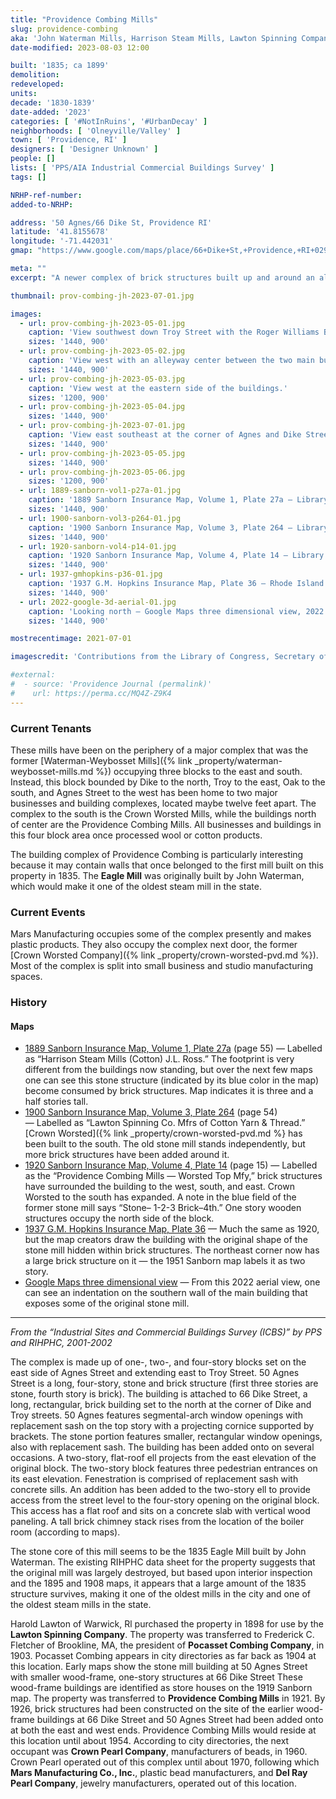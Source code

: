 ```yaml
---
title: "Providence Combing Mills"
slug: providence-combing
aka: 'John Waterman Mills, Harrison Steam Mills, Lawton Spinning Compan, Pocassett Combing Company, Crown Pearl Company'
date-modified: 2023-08-03 12:00

built: '1835; ca 1899'
demolition:
redeveloped:
units:
decade: '1830-1839'
date-added: '2023'
categories: [ '#NotInRuins', '#UrbanDecay' ]
neighborhoods: [ 'Olneyville/Valley' ]
town: [ 'Providence, RI' ]
designers: [ 'Designer Unknown' ]
people: []
lists: [ 'PPS/AIA Industrial Commercial Buildings Survey' ]
tags: []

NRHP-ref-number:
added-to-NRHP:

address: '50 Agnes/66 Dike St, Providence RI'
latitude: '41.8155678'
longitude: '-71.442031'
gmap: "https://www.google.com/maps/place/66+Dike+St,+Providence,+RI+02909/@41.8155678,-71.442031,18z/data=!4m6!3m5!1s0x89e445900630e231:0x50627034225ed353!8m2!3d41.8155678!4d-71.442031!16s%2Fg%2F11fvk79731?entry=ttu"

meta: ""
excerpt: "A newer complex of brick structures built up and around an almost 200-year old stone mill"

thumbnail: prov-combing-jh-2023-07-01.jpg

images:
  - url: prov-combing-jh-2023-05-01.jpg
    caption: 'View southwest down Troy Street with the Roger Williams Brewing Company in the distance, Crown Worsted left of center, and Providence Combing from center to the right.'
    sizes: '1440, 900'
  - url: prov-combing-jh-2023-05-02.jpg
    caption: 'View west with an alleyway center between the two main buildings.'
    sizes: '1440, 900'
  - url: prov-combing-jh-2023-05-03.jpg
    caption: 'View west at the eastern side of the buildings.'
    sizes: '1200, 900'
  - url: prov-combing-jh-2023-05-04.jpg
    sizes: '1440, 900'
  - url: prov-combing-jh-2023-07-01.jpg
    caption: 'View east southeast at the corner of Agnes and Dike Streets and the chamfered corners of the two buildings.'
    sizes: '1440, 900'
  - url: prov-combing-jh-2023-05-05.jpg
    sizes: '1440, 900'
  - url: prov-combing-jh-2023-05-06.jpg
    sizes: '1200, 900'
  - url: 1889-sanborn-vol1-p27a-01.jpg
    caption: '1889 Sanborn Insurance Map, Volume 1, Plate 27a — Library of Congress, Maps Division'
    sizes: '1440, 900'
  - url: 1900-sanborn-vol3-p264-01.jpg
    caption: '1900 Sanborn Insurance Map, Volume 3, Plate 264 — Library of Congress, Maps Division'
    sizes: '1440, 900'
  - url: 1920-sanborn-vol4-p14-01.jpg
    caption: '1920 Sanborn Insurance Map, Volume 4, Plate 14 — Library of Congress, Maps Division'
    sizes: '1440, 900'
  - url: 1937-gmhopkins-p36-01.jpg
    caption: '1937 G.M. Hopkins Insurance Map, Plate 36 — Rhode Island Secretary of State Digital Collection'
    sizes: '1440, 900'
  - url: 2022-google-3d-aerial-01.jpg
    caption: 'Looking north — Google Maps three dimensional view, 2022'
    sizes: '1440, 900'

mostrecentimage: 2021-07-01

imagescredit: 'Contributions from the Library of Congress, Secretary of State, and Google Maps'

#external:
#  - source: 'Providence Journal (permalink)'
#    url: https://perma.cc/MQ4Z-Z9K4
---
```


### Current Tenants

These mills have been on the periphery of a major complex that was the former [Waterman-Weybosset Mills]({% link _property/waterman-weybosset-mills.md %}) occupying three blocks to the east and south. Instead, this block bounded by Dike to the north, Troy to the east, Oak to the south, and Agnes Street to the west has been home to two major businesses and building complexes, located maybe twelve feet apart. The complex to the south is the Crown Worsted Mills, while the buildings north of center are the Providence Combing Mills. All businesses and buildings in this four block area once processed wool or cotton products.

The building complex of Providence Combing is particularly interesting because it may contain walls that once belonged to the first mill built on this property in 1835. The **Eagle Mill** was originally built by John Waterman, which would make it one of the oldest steam mill in the state.


### Current Events

Mars Manufacturing occupies some of the complex presently and makes plastic products. They also occupy the complex next door, the former [Crown Worsted Company]({% link _property/crown-worsted-pvd.md %}). Most of the complex is split into small business and studio manufacturing spaces.


### History

#### Maps

+ [1889 Sanborn Insurance Map, Volume 1, Plate 27a](http://hdl.loc.gov/loc.gmd/g3774pm.g3774pm_g08099188901) (page 55) — Labelled as “Harrison Steam Mills (Cotton) J.L. Ross.” The footprint is very different from the buildings now standing, but over the next few maps one can see this stone structure (indicated by its blue color in the map) become consumed by brick structures. Map indicates it is three and a half stories tall.
+ [1900 Sanborn Insurance Map, Volume 3, Plate 264](http://hdl.loc.gov/loc.gmd/g3774pm.g3774pm_g08099190003) (page 54) — Labelled as “Lawton Spinning Co. Mfrs of Cotton Yarn & Thread.” [Crown Worsted]({% link _property/crown-worsted-pvd.md %} has been built to the south. The old stone mill stands independently, but more brick structures have been added around it.
+ [1920 Sanborn Insurance Map, Volume 4, Plate 14](http://hdl.loc.gov/loc.gmd/g3774pm.g3774pm_g08099192104) (page 15) — Labelled as the “Providence Combing Mills — Worsted Top Mfy,” brick structures have surrounded the building to the west, south, and east. Crown Worsted to the south has expanded. A note in the blue field of the former stone mill says “Stone– 1-2-3 Brick–4th.” One story wooden structures occupy the north side of the block.
+ [1937 G.M. Hopkins Insurance Map, Plate 36](https://sosri.access.preservica.com/uncategorized/IO_21ccf630-8198-418c-926e-e365ec111569/) — Much the same as 1920, but the map creators draw the building with the original shape of the stone mill hidden within brick structures. The northeast corner now has a large brick structure on it — the 1951 Sanborn map labels it as two story.
+ [Google Maps three dimensional view](#photo-2022-google-3d-aerial-01) — From this 2022 aerial view, one can see an indentation on the southern wall of the main building that exposes some of the original stone mill.

***

_From the “Industrial Sites and Commercial Buildings Survey (ICBS)” by PPS and RIHPHC, 2001-2002_

The complex is made up of one-, two-, and four-story blocks set on the east side of Agnes Street and extending east to Troy Street. 50 Agnes Street is a long, four-story, stone and brick structure (first three stories are stone, fourth story is brick). The building is attached to 66 Dike Street, a long, rectangular, brick building set to the north at the corner of Dike and Troy streets. 50 Agnes features segmental-arch window openings with replacement sash on the top story with a projecting cornice supported by brackets. The stone portion features smaller, rectangular window openings, also with replacement sash. The building has been added onto on several occasions. A two-story, flat-roof ell projects from the east elevation of the original block. The two-story block features three pedestrian entrances on its east elevation. Fenestration is comprised of replacement sash with concrete sills. An addition has been added to the two-story ell to provide access from the street level to the four-story opening on the original block. This access has a flat roof and sits on a concrete slab with vertical wood paneling. A tall brick chimney stack rises from the location of the boiler room (according to maps).

The stone core of this mill seems to be the 1835 Eagle Mill built by John Waterman. The existing RIHPHC data sheet for the property suggests that the original mill was largely destroyed, but based upon interior inspection and the 1895 and 1908 maps, it appears that a large amount of the 1835 structure survives, making it one of the oldest mills in the city and one of the oldest steam mills in the state.

Harold Lawton of Warwick, Rl purchased the property in 1898 for use by the **Lawton Spinning Company**. The property was transferred to Frederick C. Fletcher of Brookline, MA, the president of **Pocasset Combing Company**, in 1903. Pocasset Combing appears in city directories as far back as 1904 at this location. Early maps show the stone mill building at 50 Agnes Street with smaller wood-frame, one-story structures at 66 Dike Street These wood-frame buildings are identified as store houses on the 1919 Sanborn map. The property was transferred to **Providence Combing Mills** in 1921. By 1926, brick structures had been constructed on the site of the earlier wood-frame buildings at 66 Dike Street and 50 Agnes Street had been added onto at both the east and west ends. Providence Combing Mills would reside at this location until about 1954. According to city directories, the next occupant was **Crown Pearl Company**, manufacturers of beads, in 1960. Crown Pearl operated out of this complex until about 1970, following which **Mars Manufacturing Co., Inc.**, plastic bead manufacturers, and **Del Ray Pearl Company**, jewelry manufacturers, operated out of this location.
